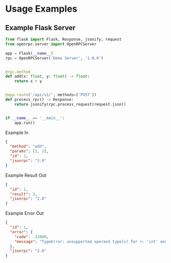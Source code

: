 # Usage Examples

## Example Flask Server

```python
from flask import Flask, Response, jsonify, request
from openrpc.server import OpenRPCServer

app = Flask(__name__)
rpc = OpenRPCServer('Demo Server', '1.0.0')


@rpc.method
def add(x: float, y: float) -> float:
    return x + y


@app.route('/api/v1/', methods=['POST'])
def process_rpc() -> Response:
    return jsonify(rpc.process_request(request.json))


if __name__ == '__main__':
    app.run()
```
Example In
```json
{
  "method": "add",
  "params": [1, 2],
  "id": 1,
  "jsonrpc": "2.0"
}
```

Example Result Out
```json
{
  "id": 1,
  "result": 3,
  "jsonrpc": "2.0"
}
```

Example Error Out
```json
{
  "id": 1,
  "error": {
    "code": -32000,
    "message": "TypeError: unsupported operand type(s) for +: 'int' and 'str'"
  },
  "jsonrpc": "2.0"
}
```
